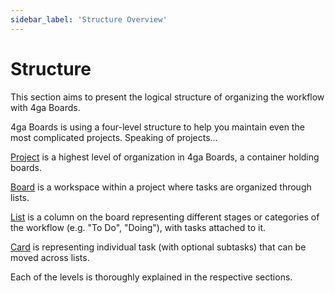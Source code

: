 ```yaml
---
sidebar_label: 'Structure Overview'
---
```


# Structure
This section aims to present the logical structure of organizing the workflow with 4ga Boards.

4ga Boards is using a four-level structure to help you maintain even the most complicated projects. Speaking of projects...

[Project](./project) is a highest level of organization in 4ga Boards, a container holding boards.

[Board](./board) is a workspace within a project where tasks are organized through lists.

[List](./list) is a column on the board representing different stages or categories of the workflow (e.g. "To Do", "Doing"), with tasks attached to it.

[Card](./card) is representing individual task (with optional subtasks) that can be moved across lists.

Each of the levels is thoroughly explained in the respective sections.
